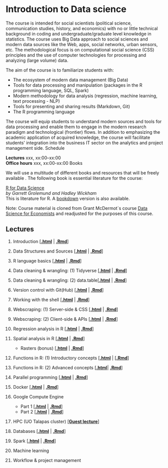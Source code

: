 # Introduction to Data science 

The course is intended for social scientists (political science, communication studies, history, and economics) with no or little technical background in coding and undergraduate/graduate level knowledge in statistics. The course uses Big Data approach to social sciences and modern data sources like the Web, apps, social networks, urban sensors, etc. The methodological focus is on computational social science (CSS) principles and the use of computer technologies for processing and analyzing (large volume) data. 

The aim of the course is to familiarize students with:

- The ecosystem of modern data management (Big Data)
- Tools for data processing and manipulation (packages in the R programming language, SQL, Spark)
- Modern methodology for data analysis (regression, machine learning, text processing - NLP)
- Tools for presenting and sharing results (Markdown, Git)
- The R programming language

The course will equip students to understand modern sources and tools for data processing and enable them to engage in the modern research paradigm and technological (frontier) flows. In addition to emphasizing the academic application of acquired knowledge, the course will facilitate students' integration into the business IT sector on the analytics and project management side.
Schedule

<b>Lectures</b>     xxx, xx:00–xx:00
<br><b>Office hours</b>   xxx, xx:00-xx:00
Books

We will use a multitude of different books and resources that will be freely available .
The following book is essential literature for the course:

<a href="http://barbra-coco.dyndns.org/yuri/R/R%20for%20Data%20Science-%20Import,%20Tidy,%20Transform,%20Visualize,%20and%20Model%20Data.pdf">R for Data Science</a>
<br><i>by Garrett Grolemund and Hadley Wickham</i>
<br>This is literature for R. A <a href="https://r4ds.had.co.nz/">bookdown</a> version is also available.

Note: Course material is cloned  from Grant McDermot`s course [Data Science for Economists](https://github.com/uo-ec607/lectures) and readjusted for the purposes of this course.


## Lectures


1. Introduction \[[**.html**](https://raw.githack.com/lusiki/DataScience/master/01-intro/01-Intro.html) | [**.Rmd**](https://github.com/lusiki/DataScience/blob/master/01-intro/01-Intro.Rmd)\]
2. Data Structures and Sources \[[**.html**](https://raw.githack.com/lusiki/DataScience/master/02-data/02-data.html) | [**.Rmd**](https://github.com/lusiki/DataScience/blob/master/02-data/02-data.Rmd)\]
3. R language basics \[[**.html**](https://raw.githack.com/lusiki/DataScience/master/03-rlang/03-rlang.html) | [**.Rmd**](https://github.com/lusiki/DataScience/blob/master/03-rlang/03-rlang.Rmd)\]
4. Data cleaning & wrangling: (1) Tidyverse \[[**.html**](https://raw.githack.com/lusiki/DataScience/master/04-tidyverse/04-tidyverse.html) | [**.Rmd**](https://github.com/lusiki/DataScience/blob/master/04-tidyverse/04-tidyverse.Rmd)\]
5. Data cleaning & wrangling: (2) data.table\[[**.html**]() | [**.Rmd**]()\]
6. Version control with Git(Hub) \[[**.html**](https://raw.githack.com/lusiki/DataScience/master/06-git/02-Git.html) | [**.Rmd**](https://github.com/lusiki/DataScience/blob/master/06-git/02-Git.Rmd)\]
7. Working with the shell \[[**.html**](https://raw.githack.com/uo-ec607/lectures/master/03-shell/03-shell.html) | [**.Rmd**](https://raw.githack.com/uo-ec607/lectures/master/03-shell/03-shell.Rmd)\]

6. Webscraping: (1) Server-side & CSS \[[**.html**](https://raw.githack.com/uo-ec607/lectures/master/06-web-css/06-web-css.html) | [**.Rmd**](https://raw.githack.com/uo-ec607/lectures/master/06-web-css/06-web-css.Rmd)\]
7. Webscraping: (2) Client-side & APIs \[[**.html**](https://raw.githack.com/uo-ec607/lectures/master/07-web-apis/07-web-apis.html) | [**.Rmd**](https://raw.githack.com/uo-ec607/lectures/master/07-web-apis/07-web-apis.Rmd)\]
8. Regression analysis in R \[[**.html**](https://raw.githack.com/uo-ec607/lectures/master/08-regression/08-regression.html) | [**.Rmd**](https://raw.githack.com/uo-ec607/lectures/master/08-regression/08-regression.Rmd)\]
9. Spatial analysis in R \[[**.html**](https://raw.githack.com/uo-ec607/lectures/master/09-spatial/09-spatial.html) | [**.Rmd**](https://raw.githack.com/uo-ec607/lectures/master/09-spatial/09-spatial.Rmd)\] 
    - Rasters (bonus) \[[**.html**](https://raw.githack.com/uo-ec607/lectures/master/09a-spatial-rasters/09a-spatial-rasters.html) | [**.Rmd**](https://raw.githack.com/uo-ec607/lectures/master/09a-spatial-rasters/09a-spatial-rasters.Rmd)\]
10. Functions in R: (1) Introductory concepts \[[**.html**](https://raw.githack.com/uo-ec607/lectures/master/10-funcs-intro/10-funcs-intro.html)  | [[**.Rmd**](https://raw.githack.com/uo-ec607/lectures/master/10-funcs-intro/10-funcs-intro.Rmd)\]
11. Functions in R: (2) Advanced concepts \[[**.html**](https://raw.githack.com/uo-ec607/lectures/master/11-funcs-adv/11-funcs-adv.html)| [**.Rmd**](https://raw.githack.com/uo-ec607/lectures/master/11-funcs-adv/11-funcs-adv.Rmd)\]
12. Parallel programming \[[**.html**](https://raw.githack.com/uo-ec607/lectures/master/12-parallel/12-parallel.html)  | [**.Rmd**](https://raw.githack.com/uo-ec607/lectures/master/12-parallel/12-parallel.Rmd)\]
13. Docker \[[**.html**](https://raw.githack.com/uo-ec607/lectures/master/13-docker/13-docker.html) | [**.Rmd**](https://raw.githack.com/uo-ec607/lectures/master/13-docker/13-docker.Rmd)\]
14. Google Compute Engine 
    - Part 1 \[[**.html**](https://raw.githack.com/uo-ec607/lectures/master/14-gce-i/14-gce-i.html)  | [**.Rmd**](https://raw.githack.com/uo-ec607/lectures/master/14-gce-i/14-gce-i.Rmd)\]
    - Part 2 \[[**.html**](https://raw.githack.com/uo-ec607/lectures/master/14-gce-ii/14-gce-ii.html) | [**.Rmd**](https://raw.githack.com/uo-ec607/lectures/master/14-gce-ii/14-gce-ii.Rmd)\]
15. HPC (UO Talapas cluster) \[[**Guest lecture**](https://docs.google.com/presentation/d/146u3W0J0ytGYBq7MZBOoE6wdbkEUrMIV-Fg5N3Cnsls/edit?usp=sharing)\]
16. Databases \[[**.html**](https://raw.githack.com/uo-ec607/lectures/master/16-databases/16-databases.html)  | [**.Rmd**](https://raw.githack.com/uo-ec607/lectures/master/16-databases/16-databases.Rmd)\]
17. Spark \[[**.html**](https://raw.githack.com/uo-ec607/lectures/master/17-spark/17-spark.html) | [**.Rmd**](https://raw.githack.com/uo-ec607/lectures/master/17-spark/17-spark.Rmd)\]
18. Machine learning
19. Workflow & project management

